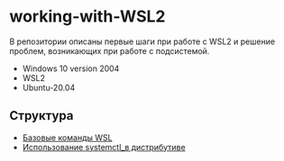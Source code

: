 # working-with-WSL2
В репозитории описаны первые шаги при работе с WSL2 и решение проблем, возникающих при работе с подсистемой.

* Windows 10 version 2004
* WSL2
* Ubuntu-20.04

## Структура

* [Базовые  команды WSL](https://github.com/valeriistefanyk/working-with-WSL2/blob/master/basic-commands-wsl.md)
* [Использование systemctl_в дистрибутиве](https://github.com/valeriistefanyk/work-with-WSL2/blob/master/using_systemctl_wsl.md)
